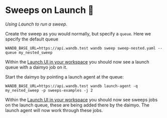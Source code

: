 # Sweeps on Launch 🚀 

_Using Launch to run a sweep._

Create the sweep as you would normally, but specify a `queue`. Here we specify the default queue

```
WANDB_BASE_URL=https://api.wandb.test wandb sweep sweep-nested.yaml --queue my_nested_sweep
```

Within the [Launch UI in your workspace](https://wandb.ai/wandb/launch-welcome/launch) you should now see a launch queue with a daimyo job on it.

Start the daimyo by pointing a launch agent at the queue:

```
WANDB_BASE_URL=https://api.wandb.test wandb launch-agent -q my_nested_sweep -p sweeps-examples -j 2
```

Within the [Launch UI in your workspace](https://wandb.ai/wandb/launch-welcome/launch) you should now see sweeps jobs on the launch queue, these are being added there by the daimyo. The launch agent will now work through these jobs.